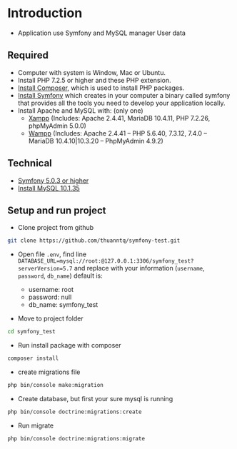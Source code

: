 # Introduction
- Application use Symfony and MySQL manager User data

## Required

- Computer with system is Window, Mac or Ubuntu.
- Install PHP 7.2.5 or higher and these PHP extension.
- [Install Composer](https://getcomposer.org/download/), which is used to install PHP packages.
- [Install Symfony](https://symfony.com/download) which creates in your computer a binary called symfony that provides all the tools you need to develop your application locally.
- Install Apache and MySQL with: (only one)
    - [Xampp](https://www.apachefriends.org/download.html) (Includes: Apache 2.4.41, MariaDB 10.4.11, PHP 7.2.26, phpMyAdmin 5.0.0) 
    - [Wampp](http://www.wampserver.com/en/#download-wrapper) (Includes: Apache 2.4.41 – PHP 5.6.40, 7.3.12, 7.4.0 – MariaDB 10.4.10|10.3.20 – PhpMyAdmin 4.9.2)

## Technical
- [Symfony 5.0.3 or higher](https://symfony.com/)
- [Install MySQL 10.1.35](https://www.mysql.com/)

## Setup and run project

- Clone project from github
```bash
git clone https://github.com/thuanntq/symfony-test.git
```

- Open file `.env`, find line `DATABASE_URL=mysql://root:@127.0.0.1:3306/symfony_test?serverVersion=5.7` and replace with your information (`username`, `password`, `db_name`)
default is:
    - username: root
    - password: null
    - db_name: symfony_test
    
- Move to project folder
```bash
cd symfony_test
```

- Run install package with composer
```bash
composer install 
```

- create migrations file
```bash
php bin/console make:migration
```

- Create database, but first your sure mysql is running
```bash
php bin/console doctrine:migrations:create
```

- Run migrate
```bash
php bin/console doctrine:migrations:migrate 
```
